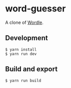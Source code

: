 # word-guesser

A clone of [Wordle](https://www.powerlanguage.co.uk/wordle/).

## Development

```
$ yarn install
$ yarn run dev
```

## Build and export

```
$ yarn run build
```
